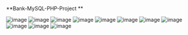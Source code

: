 **Bank-MySQL-PHP-Project
**

![image](https://user-images.githubusercontent.com/81099796/128555814-b2633112-03ec-48c8-8965-d2b64c3ff66e.png)
![image](https://user-images.githubusercontent.com/81099796/128556058-f5fcd718-11f7-467b-b4f8-07dc5bdfd5be.png)
![image](https://user-images.githubusercontent.com/81099796/128556233-ad6a3ba1-7a2c-4fb8-a09a-d9b34072ab9c.png)
![image](https://user-images.githubusercontent.com/81099796/128556620-175d1d81-46c6-42d8-8248-187a6848c126.png)
![image](https://user-images.githubusercontent.com/81099796/128556671-11c374cb-3618-48d3-be73-93222d59dd69.png)
![image](https://user-images.githubusercontent.com/81099796/128556771-eba93851-22fc-402c-8734-0fbb8fc67a6d.png)
![image](https://user-images.githubusercontent.com/81099796/128556808-86c8609e-3fa1-438d-a9f9-15178e704952.png)
![image](https://user-images.githubusercontent.com/81099796/128556823-d21b08b5-8b47-416b-9fed-e0c22bd2232e.png)
![image](https://user-images.githubusercontent.com/81099796/128556836-0876d9d3-8c06-4a25-baa4-123e38574f08.png)
![image](https://user-images.githubusercontent.com/81099796/128556845-665028b6-d2bc-451e-a725-da9b77f9ad55.png)
![image](https://user-images.githubusercontent.com/81099796/128556858-5332585e-fb86-49d7-aefa-5b9bc08ddc71.png)


